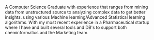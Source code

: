 A Computer Science Graduate with experience that ranges from mining data from unstructured source to analyzing complex data to get better insights. 
using various Machine learning/Advanced Statistical learning algorithms. 
With my most recent experience in a Pharmaceutical startup where I have and built several tools and DB's to support both cheminformatics and the Marketing team.


<!---
Shravanmendon/Shravanmendon is a ✨ special ✨ repository because its `README.md` (this file) appears on your GitHub profile.
You can click the Preview link to take a look at your changes.
--->

